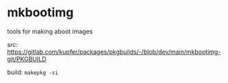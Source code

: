 # mkbootimg
tools for making aboot images

src: https://gitlab.com/kupfer/packages/pkgbuilds/-/blob/dev/main/mkbootimg-git/PKGBUILD

build: 
  `makepkg -si`
